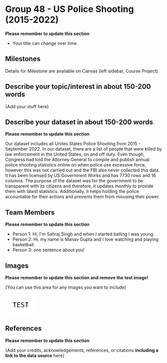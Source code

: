 
# Group 48 - US Police Shooting (2015-2022)


**Please remember to update this section**

- Your title can change over time.

## Milestones

Details for Milestone are available on Canvas (left sidebar, Course Project).

## Describe your topic/interest in about 150-200 words



{Add your stuff here}

## Describe your dataset in about 150-200 words

**Please remember to update this section**

Our dataset includes all Unites States Police Shooting from 2015 - September 2022. In our dataset, there are a list of people that were killed by law enforcement in the United States, on and off duty. Even though, Congress had told the Attorney General to compile and publish annual police shooting statistics online on when police use excessive force, however this was not carried out and the FBI also never collected this data. It has been licensed by US Government Works and has 7730 rows and 16 columns. The purpose of the dataset was for the government to be transparent with its citizens and therefore, it updates monthly to provide them with latest statistics. Additionally, it helps holding the police accountable for their actions and prevents them from misusing their power. 
## Team Members

**Please remember to update this section**

- Person 1: Hi, I'm Sahraj Singh and when I started balling I was young.
- Person 2: Hi, my name is Manav Gupta and I love watching and playing basketball. 
- Person 3: one sentence about you!

## Images

**Please remember to update this section and remove the test image!**

{You can use this area for any images you want to include}

<img src ="images/test.png" width="100px">

## References

**Please remember to update this section**

{Add your credits, acknowledgements, references, or citations **including a link to the data source** here}



